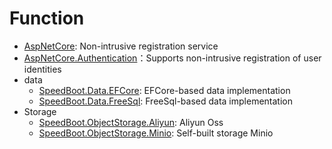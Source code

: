 # Function

* [AspNetCore](./AspNetCore.md): Non-intrusive registration service
* [AspNetCore.Authentication](./AspNetCore.Authentication.md)：Supports non-intrusive registration of user identities
* data
   * [SpeedBoot.Data.EFCore](./DataEFCore.md): EFCore-based data implementation
   * [SpeedBoot.Data.FreeSql](./DataFreeSql.md): FreeSql-based data implementation
* Storage
   * [SpeedBoot.ObjectStorage.Aliyun](./ObjectStorageAliyun.md): Aliyun Oss
   * [SpeedBoot.ObjectStorage.Minio](./ObjectStorageMinio.md): Self-built storage Minio